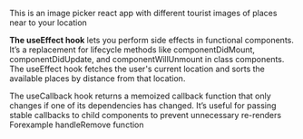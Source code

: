<p> This is an image picker react app with different tourist images of places near to your location</p>
<p><b>The useEffect hook</b> lets you perform side effects in functional components. 
  It’s a replacement for lifecycle methods like componentDidMount, componentDidUpdate, and componentWillUnmount in class components.
  The useEffect hook fetches the user's current location and sorts the available places by distance from that location.
</p>
<p>
  <b></b>The useCallback hook</b> returns a memoized callback function that only changes if one of its dependencies has changed. 
  It’s useful for passing stable callbacks to child components to prevent unnecessary re-renders Forexample handleRemove function
</p>
